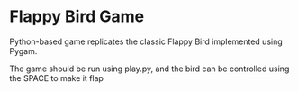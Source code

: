 # Flappy Bird Game
Python-based game replicates the classic Flappy Bird implemented using Pygam.

The game should be run using play.py, and the bird can be controlled using the SPACE to make it flap
